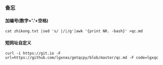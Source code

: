### 备忘
#### 加编号(数字+'.'+空格)
`cat zhikong.txt |sed 's/ |/|/g'|awk '{print NR. -bash}' >qc.md`
#### 短网址自定义
`curl -i https://git.io -F url=https://github.com/lgxnas/getqcpy/blob/master/qc.md -F code=lgxqc`
